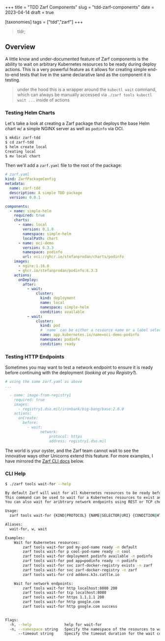 +++
title = "TDD Zarf Components"
slug = "tdd-zarf-components"
date = 2023-04-14
draft = true

[taxonomies]
tags = ["tdd","zarf"]
+++

> tldr;

<!-- more -->

## Overview

A little know and under-documented feature of Zarf components is the ability to wait on arbitrary Kubernetes resources to be ready during deploy actions. This is a very powerful feature as it allows for creating simple end-to-end tests that live in the same declarative land as the component it is testing.

> under the hood this is a wrapper around the `kubectl wait` command, which can always be manually accessed via `./zarf tools kubectl wait ...` inside of actions

### Testing Helm Charts

Let's take a look at creating a Zarf package that deploys the base Helm chart w/ a simple NGINX server as well as `podinfo` via OCI.

```bash
$ mkdir zarf-tdd
$ cd zarf-tdd
$ helm create local
Creating local
$ mv local chart
```

Then we'll add a `zarf.yaml` file to the root of the package:

```yaml
# zarf.yaml
kind: ZarfPackageConfig
metadata:
  name: zarf-tdd
  description: A simple TDD package
  version: 0.0.1

components:
  - name: simple-helm
    required: true
    charts:
      - name: local
        version: 0.1.0
        namespace: simple-helm
        localPath: chart
      - name: oci-demo
        version: 6.3.3
        namespace: podinfo
        url: oci://ghcr.io/stefanprodan/charts/podinfo
    images:
      - nginx:1.16.0
      - ghcr.io/stefanprodan/podinfo:6.3.3
    actions:
      onDeploy:
        after:
          - wait:
              cluster:
                kind: deployment
                name: local
                namespace: simple-helm
                condition: available
          - wait:
              cluster:
                kind: pod
                # `name` can be either a resource name or a label selector
                name: app.kubernetes.io/name=oci-demo-podinfo
                namespace: podinfo
                condition: ready
```

### Testing HTTP Endpoints

Sometimes you may want to test a network endpoint to ensure it is ready before continuing with the deployment (_looking at you Registry1_).

```yaml
# using the same zarf.yaml as above
...

  - name: image-from-registry1
    required: true
    images:
      - registry1.dso.mil/ironbank/big-bang/base:2.0.0
    actions:
      onCreate:
        before:
          - wait:
                network:
                    protocol: https
                    address: registry1.dso.mil
```

The world is your oyster, and the Zarf team cannot wait to see the innovative ways other Unicorns extend this feature. For more examples, I have mirrored the [Zarf CLI docs](https://docs.zarf.dev/docs/user-guide/the-zarf-cli/cli-commands/zarf_tools_wait-for) below.

### CLI Help

```bash
$ ./zarf tools wait-for --help

By default Zarf will wait for all Kubernetes resources to be ready before completion of a component during a deployment. 
This command can be used to wait for a Kubernetes resources to exist and be ready that may be created by a Gitops tool or a Kubernetes operator. 
You can also wait for aribtrary network endpoints using REST or TCP checks.

Usage:
  zarf tools wait-for {KIND|PROTOCOL} {NAME|SELECTOR|URI} {CONDITION|HTTP_CODE} [flags]

Aliases:
  wait-for, w, wait

Examples:
    Wait for Kubernetes resources:
        zarf tools wait-for pod my-pod-name ready -n default                    wait for pod my-pod-name in namespace default to be ready
        zarf tools wait-for p cool-pod-name ready -n cool                       wait for pod (using p alias) cool-pod-name in namespace cool to be ready
        zarf tools wait-for deployment podinfo available -n podinfo             wait for deployment podinfo in namespace podinfo to be available
        zarf tools wait-for pod app=podinfo ready -n podinfo                    wait for pod with label app=podinfo in namespace podinfo to be ready
        zarf tools wait-for svc zarf-docker-registry exists -n zarf             wait for service zarf-docker-registry in namespace zarf to exist
        zarf tools wait-for svc zarf-docker-registry -n zarf                    same as above, except exists is the default condition
        zarf tools wati-for crd addons.k3s.cattle.io                            wait for crd addons.k3s.cattle.io to exist

    Wait for network endpoints:
        zarf tools wait-for http localhost:8080 200                             wait for a 200 response from http://localhost:8080
        zarf tools wait-for tcp localhost:8080                                  wait for a connection to be established on localhost:8080
        zarf tools wait-for https 1.1.1.1 200                                   wait for a 200 response from https://1.1.1.1
        zarf tools wait-for http google.com                                     wait for any 2xx response from http://google.com
        zarf tools wait-for http google.com success                             wait for any 2xx response from http://google.com
  

Flags:
  -h, --help               help for wait-for
  -n, --namespace string   Specify the namespace of the resources to wait for.
      --timeout string     Specify the timeout duration for the wait command. (default "5m")
```
